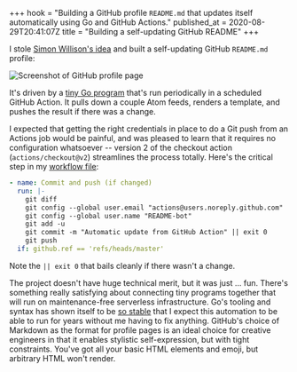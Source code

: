 +++
hook = "Building a GitHub profile `README.md` that updates itself automatically using Go and GitHub Actions."
published_at = 2020-08-29T20:41:07Z
title = "Building a self-updating GitHub README"
+++

I stole [Simon Willison's idea](https://simonwillison.net/2020/Jul/10/self-updating-profile-readme/) and built a self-updating GitHub `README.md` profile:

![Screenshot of GitHub profile page](/assets/images/fragments/self-updating-github-readme/github-profile-readme.png)

It's driven by a [tiny Go program](https://github.com/brandur/brandur/blob/master/updater/main.go) that's run periodically in a scheduled GitHub Action. It pulls down a couple Atom feeds, renders a template, and pushes the result if there was a change.

I expected that getting the right credentials in place to do a Git push from an Actions job would be painful, and was pleased to learn that it requires no configuration whatsoever -- version 2 of the checkout action (`actions/checkout@v2`) streamlines the process totally. Here's the critical step in my [workflow file](https://github.com/brandur/brandur/blob/master/.github/workflows/ci.yml):

``` yaml
- name: Commit and push (if changed)
  run: |-
    git diff
    git config --global user.email "actions@users.noreply.github.com"
    git config --global user.name "README-bot"
    git add -u
    git commit -m "Automatic update from GitHub Action" || exit 0
    git push
  if: github.ref == 'refs/heads/master'
```

Note the  `|| exit 0` that bails cleanly if there wasn't a change.

The project doesn't have huge technical merit, but it was just ... fun. There's something really satisfying about connecting tiny programs together that will run on maintenance-free serverless infrastructure. Go's tooling and syntax has shown itself to be [so stable](https://brandur.org/10000-years) that I expect this automation to be able to run for years without me having to fix anything. GitHub's choice of Markdown as the format for profile pages is an ideal choice for creative engineers in that it enables stylistic self-expression, but with tight constraints. You've got all your basic HTML elements and emoji, but arbitrary HTML won't render.

